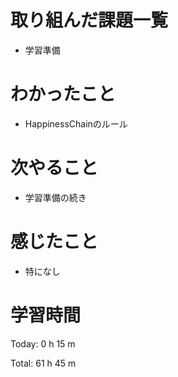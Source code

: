 # 取り組んだ課題一覧
- 学習準備

# わかったこと
- HappinessChainのルール
  
# 次やること
- 学習準備の続き
  
# 感じたこと
- 特になし
  
# 学習時間
Today: 0 h 15 m

Total: 61 h 45 m
